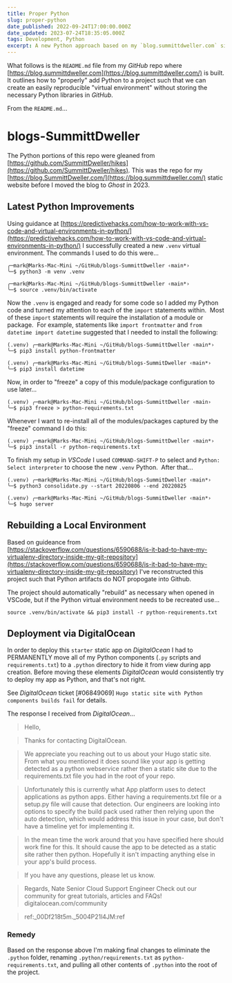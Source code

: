 ```yaml
---
title: Proper Python
slug: proper-python
date_published: 2022-09-24T17:00:00.000Z
date_updated: 2023-07-24T18:35:05.000Z
tags: Development, Python
excerpt: A new Python approach based on my `blog.summittdweller.com` site.
---
```


What follows is the `README.md` file from my *GitHub* repo where [https://blog.summittdweller.com](https://blog.summittdweller.com/) is built. It outlines how to "properly" add Python to a project such that we can create an easily reproducible "virtual environment" without storing the necessary Python libraries in *GitHub*.

From the `README.md`...

# blogs-SummittDweller

The Python portions of this repo were gleaned from [https://github.com/SummittDweller/hikes](https://github.com/SummittDweller/hikes). This was the repo for my [https://blog.SummittDweller.com/](https://blog.summittdweller.com/) static website before I moved the blog to *Ghost* in 2023. 

## Latest Python Improvements

Using guidance at [https://predictivehacks.com/how-to-work-with-vs-code-and-virtual-environments-in-python/](https://predictivehacks.com/how-to-work-with-vs-code-and-virtual-environments-in-python/) I successfully created a new `.venv` virtual environment. The commands I used to do this were...

    ╭─mark@Marks-Mac-Mini ~/GitHub/blogs-SummittDweller ‹main*›
    ╰─$ python3 -m venv .venv
    
    ╭─mark@Marks-Mac-Mini ~/GitHub/blogs-SummittDweller ‹main*›
    ╰─$ source .venv/bin/activate
    

Now the `.venv` is engaged and ready for some code so I added my Python code and turned my attention to each of the `import` statements within.  Most of these `import` statements will require the installation of a module or package.  For example, statements like `import frontmatter` and `from datetime import datetime` suggested that I needed to install the following:

    (.venv) ╭─mark@Marks-Mac-Mini ~/GitHub/blogs-SummittDweller ‹main*›
    ╰─$ pip3 install python-frontmatter
    
    (.venv) ╭─mark@Marks-Mac-Mini ~/GitHub/blogs-SummitDweller ‹main*›
    ╰─$ pip3 install datetime

Now, in order to "freeze" a copy of this module/package configuration to use later...  

    (.venv) ╭─mark@Marks-Mac-Mini ~/GitHub/blogs-SummittDweller ‹main› 
    ╰─$ pip3 freeze > python-requirements.txt
    

Whenever I want to re-install all of the modules/packages captured by the "freeze" command I do this:

    (.venv) ╭─mark@Marks-Mac-Mini ~/GitHub/blogs-SummittDweller ‹main*›
    ╰─$ pip3 install -r python-requirements.txt
    

To finish my setup in *VSCode* I used `COMMAND-SHIFT-P` to select and `Python: Select interpreter` to choose the new `.venv` Python.  After that...

    (.venv) ╭─mark@Marks-Mac-Mini ~/GitHub/blogs-SummitDweller ‹main*›
    ╰─$ python3 consolidate.py --start 20220806 --end 20220825
    
    (.venv) ╭─mark@Marks-Mac-Mini ~/GitHub/blogs-SummitDweller ‹main*›
    ╰─$ hugo server
    

## Rebuilding a Local Environment

Based on guideance from [https://stackoverflow.com/questions/6590688/is-it-bad-to-have-my-virtualenv-directory-inside-my-git-repository](https://stackoverflow.com/questions/6590688/is-it-bad-to-have-my-virtualenv-directory-inside-my-git-repository) I've reconstructed this project such that Python artifacts do NOT propogate into Github.

The project should automatically "rebuild" as necessary when opened in VSCode, but if the Python virtual environment needs to be recreated use...

    source .venv/bin/activate && pip3 install -r python-requirements.txt
    

## Deployment via DigitalOcean

In order to deploy this `starter` static app on *DigitalOcean* I had to PERMANENTLY move all of my Python components (`.py` scripts and `requirements.txt`) to a `.python` directory to hide it from view during app creation. Before moving these elements *DigitalOcean* would consistently try to deploy my app as Python, and that's not right.

See *DigitalOcean* ticket [#06849069] `Hugo static site with Python components builds fail` for details.

The response I received from *DigitalOcean*...

> Hello,

> Thanks for contacting DigitalOcean.

> We appreciate you reaching out to us about your Hugo static site. From what you mentioned it does sound like your app is getting detected as a python webservice rather then a static site due to the requirements.txt file you had in the root of your repo.

> Unfortunately this is currently what App platform uses to detect applications as python apps. Either having a requirements.txt file or a setup.py file will cause that detection. Our engineers are looking into options to specify the build pack used rather then relying upon the auto detection, which would address this issue in your case, but don't have a timeline yet for implementing it.

> In the mean time the work around that you have specified here should work fine for this. It should cause the app to be detected as a static site rather then python. Hopefully it isn't impacting anything else in your app's build process.

> If you have any questions, please let us know.

> Regards, Nate Senior Cloud Support Engineer Check out our community for great tutorials, articles and FAQs! digitalocean.com/community

> ref:_00Df218t5m._5004P21l4JM:ref 

### Remedy

Based on the response above I'm making final changes to eliminate the `.python` folder, renaming `.python/requirements.txt` as `python-requirements.txt`, and pulling all other contents of `.python` into the root of the project.
